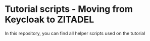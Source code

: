 # Tutorial scripts - Moving from Keycloak to ZITADEL

In this repository, you can find all helper scripts used on the tutorial <link>


